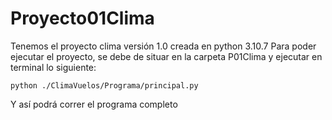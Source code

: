 # Proyecto01Clima

Tenemos el proyecto clima versión 1.0 creada en python 3.10.7
Para poder ejecutar el proyecto, se debe de situar en la carpeta P01Clima y ejecutar en terminal lo siguiente:

    python ./ClimaVuelos/Programa/principal.py

Y así podrá correr el programa completo

